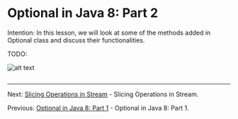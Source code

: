 # Optional in Java 8: Part 2

Intention: In this lesson, we will look at some of the methods added in Optional class and discuss their functionalities.

TODO:

![alt text](../../etc/features/img.png "Img")

```java

```

<hr>

Next: [Slicing Operations in Stream](chapter_17.md "Slicing Operations in Stream") - Slicing Operations in Stream.

Previous: [Optional in Java 8: Part 1](chapter_15.md "Optional in Java 8: Part 1") - Optional in Java 8: Part 1.